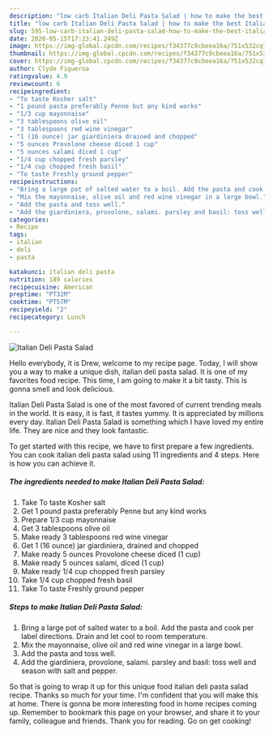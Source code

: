 ```yaml
---
description: "low carb Italian Deli Pasta Salad | how to make the best Italian Deli Pasta Salad"
title: "low carb Italian Deli Pasta Salad | how to make the best Italian Deli Pasta Salad"
slug: 595-low-carb-italian-deli-pasta-salad-how-to-make-the-best-italian-deli-pasta-salad
date: 2020-05-15T17:23:41.249Z
image: https://img-global.cpcdn.com/recipes/f34377c9cbeea16a/751x532cq70/italian-deli-pasta-salad-recipe-main-photo.jpg
thumbnail: https://img-global.cpcdn.com/recipes/f34377c9cbeea16a/751x532cq70/italian-deli-pasta-salad-recipe-main-photo.jpg
cover: https://img-global.cpcdn.com/recipes/f34377c9cbeea16a/751x532cq70/italian-deli-pasta-salad-recipe-main-photo.jpg
author: Clyde Figueroa
ratingvalue: 4.9
reviewcount: 6
recipeingredient:
- "To taste Kosher salt"
- "1 pound pasta preferably Penne but any kind works"
- "1/3 cup mayonnaise"
- "3 tablespoons olive oil"
- "3 tablespoons red wine vinegar"
- "1 (16 ounce) jar giardiniera drained and chopped"
- "5 ounces Provolone cheese diced 1 cup"
- "5 ounces salami diced 1 cup"
- "1/4 cup chopped fresh parsley"
- "1/4 cup chopped fresh basil"
- "To taste Freshly ground pepper"
recipeinstructions:
- "Bring a large pot of salted water to a boil. Add the pasta and cook per label directions. Drain and let cool to room temperature."
- "Mix the mayonnaise, olive oil and red wine vinegar in a large bowl."
- "Add the pasta and toss well."
- "Add the giardiniera, provolone, salami. parsley and basil: toss well and season with salt and pepper."
categories:
- Recipe
tags:
- italian
- deli
- pasta

katakunci: italian deli pasta 
nutrition: 189 calories
recipecuisine: American
preptime: "PT32M"
cooktime: "PT57M"
recipeyield: "2"
recipecategory: Lunch

---
```



![Italian Deli Pasta Salad](https://img-global.cpcdn.com/recipes/f34377c9cbeea16a/751x532cq70/italian-deli-pasta-salad-recipe-main-photo.jpg)

Hello everybody, it is Drew, welcome to my recipe page. Today, I will show you a way to make a unique dish, italian deli pasta salad. It is one of my favorites food recipe. This time, I am going to make it a bit tasty. This is gonna smell and look delicious.

Italian Deli Pasta Salad is one of the most favored of current trending meals in the world. It is easy, it is fast, it tastes yummy. It is appreciated by millions every day. Italian Deli Pasta Salad is something which I have loved my entire life. They are nice and they look fantastic.




To get started with this recipe, we have to first prepare a few ingredients. You can cook italian deli pasta salad using 11 ingredients and 4 steps. Here is how you can achieve it.

<!--inarticleads1-->

##### The ingredients needed to make Italian Deli Pasta Salad:

1. Take To taste Kosher salt
1. Get 1 pound pasta preferably Penne but any kind works
1. Prepare 1/3 cup mayonnaise
1. Get 3 tablespoons olive oil
1. Make ready 3 tablespoons red wine vinegar
1. Get 1 (16 ounce) jar giardiniera, drained and chopped
1. Make ready 5 ounces Provolone cheese diced (1 cup)
1. Make ready 5 ounces salami, diced (1 cup)
1. Make ready 1/4 cup chopped fresh parsley
1. Take 1/4 cup chopped fresh basil
1. Take To taste Freshly ground pepper




<!--inarticleads2-->

##### Steps to make Italian Deli Pasta Salad:

1. Bring a large pot of salted water to a boil. Add the pasta and cook per label directions. Drain and let cool to room temperature.
1. Mix the mayonnaise, olive oil and red wine vinegar in a large bowl.
1. Add the pasta and toss well.
1. Add the giardiniera, provolone, salami. parsley and basil: toss well and season with salt and pepper.




So that is going to wrap it up for this unique food italian deli pasta salad recipe. Thanks so much for your time. I'm confident that you will make this at home. There is gonna be more interesting food in home recipes coming up. Remember to bookmark this page on your browser, and share it to your family, colleague and friends. Thank you for reading. Go on get cooking!

